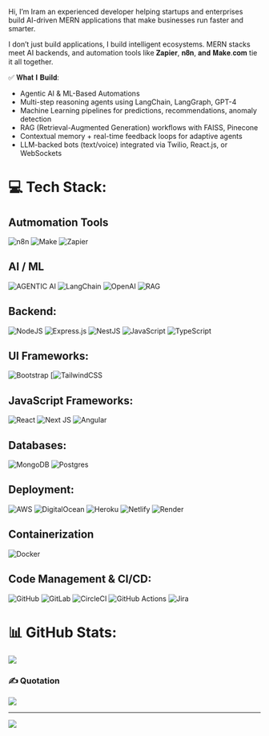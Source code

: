 Hi, I’m Iram an experienced developer helping startups and enterprises build AI-driven MERN applications that make businesses run faster and smarter.

I don’t just build applications, I build intelligent ecosystems. MERN stacks meet AI backends, and automation tools like 𝐙𝐚𝐩𝐢𝐞𝐫, 𝐧𝟖𝐧, 𝐚𝐧𝐝 𝐌𝐚𝐤𝐞.𝐜𝐨𝐦 tie it all together.

✅ 𝐖𝐡𝐚𝐭 𝐈 𝐁𝐮𝐢𝐥𝐝:
- Agentic AI & ML-Based Automations
- Multi-step reasoning agents using LangChain, LangGraph, GPT-4
- Machine Learning pipelines for predictions, recommendations, anomaly detection
- RAG (Retrieval-Augmented Generation) workflows with FAISS, Pinecone
- Contextual memory + real-time feedback loops for adaptive agents
- LLM-backed bots (text/voice) integrated via Twilio, React.js, or WebSockets

# 💻 Tech Stack:

## Autmomation Tools
![n8n](https://img.shields.io/badge/n8n-EA4B1D.svg?style=for-the-badge&logo=n8n&logoColor=white) ![Make](https://img.shields.io/badge/Make-4A00E0.svg?style=for-the-badge&logo=make&logoColor=white) ![Zapier](https://img.shields.io/badge/Zapier-FF4A00.svg?style=for-the-badge&logo=zapier&logoColor=white)

## AI / ML
![AGENTIC AI](https://img.shields.io/badge/Agentic%20AI-0A0A0A?style=for-the-badge&logoColor=white) ![LangChain](https://img.shields.io/badge/LangChain-0A0A0A.svg?style=for-the-badge&logo=langchain&logoColor=white) ![OpenAI](https://img.shields.io/badge/OpenAI-412991.svg?style=for-the-badge&logo=openai&logoColor=white) ![RAG](https://img.shields.io/badge/RAG-0A0A0A.svg?style=for-the-badge&logo=openai&logoColor=white)

## Backend:
![NodeJS](https://img.shields.io/badge/node.js-6DA55F?style=for-the-badge&logo=node.js&logoColor=white) ![Express.js](https://img.shields.io/badge/Express.js-000000.svg?style=for-the-badge&logo=express&logoColor=white) ![NestJS](https://img.shields.io/badge/nestjs-%23E0234E.svg?style=for-the-badge&logo=nestjs&logoColor=white) ![JavaScript](https://img.shields.io/badge/javascript-%23323330.svg?style=for-the-badge&logo=javascript&logoColor=%23F7DF1E) ![TypeScript](https://img.shields.io/badge/typescript-%23007ACC.svg?style=for-the-badge&logo=typescript&logoColor=white)

## UI Frameworks:
![Bootstrap](https://img.shields.io/badge/bootstrap-%238511FA.svg?style=for-the-badge&logo=bootstrap&logoColor=white) [![TailwindCSS](https://img.shields.io/badge/TailwindCSS-%230A0D31.svg?style=for-the-badge&logo=tailwindcss&logoColor=white)

## JavaScript Frameworks:
![React](https://img.shields.io/badge/react-%2320232a.svg?style=for-the-badge&logo=react&logoColor=%2361DAFB) ![Next JS](https://img.shields.io/badge/Next-black?style=for-the-badge&logo=next.js&logoColor=white) ![Angular](https://img.shields.io/badge/angular-%23DD0031.svg?style=for-the-badge&logo=angular&logoColor=white)

## Databases:
![MongoDB](https://img.shields.io/badge/MongoDB-%234ea94b.svg?style=for-the-badge&logo=mongodb&logoColor=white) ![Postgres](https://img.shields.io/badge/postgres-%23316192.svg?style=for-the-badge&logo=postgresql&logoColor=white)

## Deployment:
![AWS](https://img.shields.io/badge/AWS-%23FF9900.svg?style=for-the-badge&logo=amazon-aws&logoColor=white) ![DigitalOcean](https://img.shields.io/badge/DigitalOcean-%230167ff.svg?style=for-the-badge&logo=digitalOcean&logoColor=white) ![Heroku](https://img.shields.io/badge/heroku-%23430098.svg?style=for-the-badge&logo=heroku&logoColor=white) ![Netlify](https://img.shields.io/badge/netlify-%23000000.svg?style=for-the-badge&logo=netlify&logoColor=#00C7B7) ![Render](https://img.shields.io/badge/Render-%46E3B7.svg?style=for-the-badge&logo=render&logoColor=white) 

## Containerization
![Docker](https://img.shields.io/badge/docker-%230db7ed.svg?style=for-the-badge&logo=docker&logoColor=white)

## Code Management & CI/CD:
![GitHub](https://img.shields.io/badge/github-%23121011.svg?style=for-the-badge&logo=github&logoColor=white) ![GitLab](https://img.shields.io/badge/gitlab-%23181717.svg?style=for-the-badge&logo=gitlab&logoColor=white) ![CircleCI](https://img.shields.io/badge/circleci-%23161616.svg?style=for-the-badge&logo=circleci&logoColor=white) ![GitHub Actions](https://img.shields.io/badge/github%20actions-%232671E5.svg?style=for-the-badge&logo=githubactions&logoColor=white) ![Jira](https://img.shields.io/badge/jira-%230A0FFF.svg?style=for-the-badge&logo=jira&logoColor=white)

# 📊 GitHub Stats:
![](https://nirzak-streak-stats.vercel.app/?user=ifarooqdeveloper&theme=dark&hide_border=false)<br/>

### ✍️ Quotation
![](https://quotes-github-readme.vercel.app/api?type=horizontal&theme=radical)

---
[![](https://visitcount.itsvg.in/api?id=fahadazeem&icon=0&color=0)](https://visitcount.itsvg.in)
